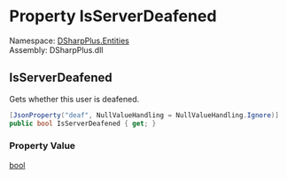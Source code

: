 # Property IsServerDeafened

Namespace: [DSharpPlus.Entities](DSharpPlus.Entities.md)  
Assembly: DSharpPlus.dll

## <a id="DSharpPlus_Entities_DiscordVoiceState_IsServerDeafened"></a>IsServerDeafened

Gets whether this user is deafened.

```csharp
[JsonProperty("deaf", NullValueHandling = NullValueHandling.Ignore)]
public bool IsServerDeafened { get; }
```

### Property Value

[bool](https://learn.microsoft.com/dotnet/api/system.boolean)

